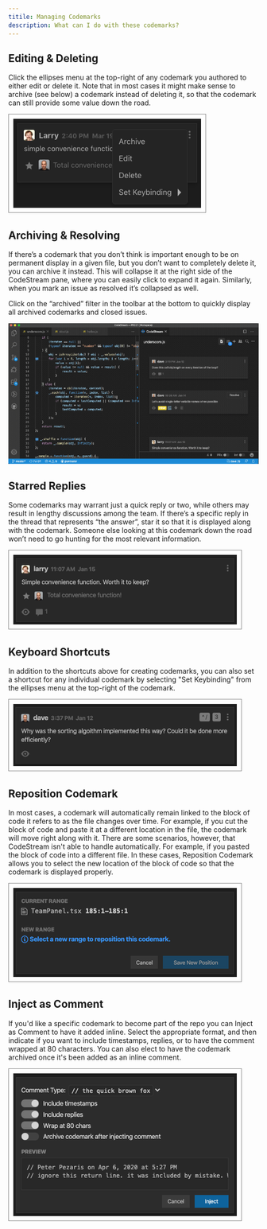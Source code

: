 ```yaml
---
titile: Managing Codemarks
description: What can I do with these codemarks?
---
```


## Editing & Deleting

Click the ellipses menu at the top-right of any codemark you authored to either
edit or delete it. Note that in most cases it might make sense to archive (see
below) a codemark instead of deleting it, so that the codemark can still provide
some value down the road.

![Codemark Menu](../assets/images/CodemarkMenu.png)

## Archiving & Resolving

If there’s a codemark that you don’t think is important enough to be on
permanent display in a given file, but you don’t want to completely delete it,
you can archive it instead. This will collapse it at the right side of the
CodeStream pane, where you can easily click to expand it again. Similarly, when
you mark an issue as resolved it’s collapsed as well.

Click on the “archived” filter in the toolbar at the bottom to quickly display
all archived codemarks and closed issues.

![Codemark Shortcut](../assets/images/animated/Archiving.gif)

## Starred Replies

Some codemarks may warrant just a quick reply or two, while others may result in
lengthy discussions among the team. If there’s a specific reply in the thread
that represents “the answer”, star it so that it is displayed along with the
codemark. Someone else looking at this codemark down the road won’t need to go
hunting for the most relevant information.

![Starred Reply](../assets/images/StarredReply1.png)

## Keyboard Shortcuts

In addition to the shortcuts above for creating codemarks, you can also set a
shortcut for any individual codemark by selecting "Set Keybinding" from the
ellipses menu at the top-right of the codemark. 

![Codemark Shortcut](../assets/images/CodemarkWithShortcut.png)

## Reposition Codemark

In most cases, a codemark will automatically remain linked to the block of code
it refers to as the file changes over time. For example, if you cut the block of
code and paste it at a different location in the file, the codemark will move
right along with it. There are some scenarios, however, that CodeStream isn't
able to handle automatically. For example, if you pasted the block of code into
a different file. In these cases, Reposition Codemark allows you to select the
new location of the block of code so that the codemark is displayed properly.

![Reposition Codemark](../assets/images/RepositionCodemark.png)

## Inject as Comment

If you'd like a specific codemark to become part of the repo you can Inject as
Comment to have it added inline. Select the appropriate format, and then
indicate if you want to include timestamps, replies, or to have the comment
wrapped at 80 characters. You can also elect to have the codemark archived once
it's been added as an inline comment.

![Inject as Comment](../assets/images/InjectAsComment.png)
